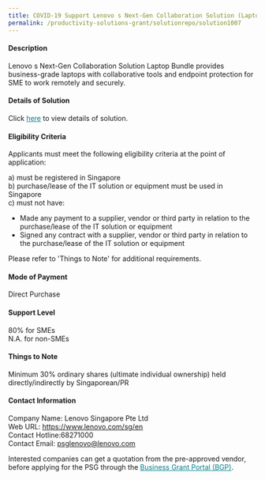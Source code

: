 ```yaml
---
title: COVID-19 Support Lenovo s Next-Gen Collaboration Solution (Laptop + Microsoft 365 only) - IdeaPad 3 Next-Gen Collaboration Solution
permalink: /productivity-solutions-grant/solutionrepo/solution1007
---
```


#### Description

Lenovo s Next-Gen Collaboration Solution Laptop Bundle provides  business-grade laptops with collaborative tools and endpoint protection for SME to work remotely and securely. 

#### Details of Solution

Click <a href='https://govassist.gobusiness.gov.sg/images/psg/Desensitised_Lenovo-Business_Laptop_Bundle-Annex_3_CR_wef_15_Sept_2020_Part_2.pdf' style='color:#037e8a'>here</a> to view details of solution.

#### Eligibility Criteria

Applicants must meet the following eligibility criteria at the point of application:

a) must be registered in Singapore <br>
b) purchase/lease of the IT solution or equipment must be used in Singapore <br>
c) must not have:
- Made any payment to a supplier, vendor or third party in relation to the purchase/lease of the IT solution or equipment
- Signed any contract with a supplier, vendor or third party in relation to the purchase/lease of the IT solution or equipment

Please refer to 'Things to Note' for additional requirements.

#### Mode of Payment
Direct Purchase

#### Support Level
80% for SMEs <br>
N.A. for non-SMEs

#### Things to Note
Minimum 30% ordinary shares (ultimate individual ownership) held directly/indirectly by Singaporean/PR

#### Contact Information
Company Name: Lenovo Singapore Pte Ltd <br>Web URL: https://www.lenovo.com/sg/en <br>Contact Hotline:68271000 <br>Contact Email: psglenovo@lenovo.com 

Interested companies can get a quotation from the pre-approved vendor, before applying for the PSG through the <a target='_blank' style='color:#037e8a' href='https://www.businessgrants.gov.sg/'>Business Grant Portal (BGP)</a>.
